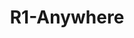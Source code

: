 ---
title: "R1-Anywhere"
period: "2025"
link: "https://r1a.boondit.site"
description: "A web application that runs on Rabbit R1 devices to enable remote control and API integration."
pubDate: 2025-01-01
sortOrder: 4
---